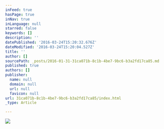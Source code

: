 ```yaml
---
inFeed: true
hasPage: true
inNav: true
inLanguage: null
starred: false
keywords: []
description: ''
datePublished: '2016-03-24T15:20:32.676Z'
dateModified: '2016-03-24T15:20:04.527Z'
title: ''
author: []
sourcePath: _posts/2016-01-31-31ca071b-8c1b-4be7-9bc6-b3a2fd17ca85.md
published: true
authors: []
publisher:
  name: null
  domain: null
  url: null
  favicon: null
url: 31ca071b-8c1b-4be7-9bc6-b3a2fd17ca85/index.html
_type: Article

---
```

![](https://s3-us-west-2.amazonaws.com/the-grid-img/p/439a253dfc2bf1f3a2c728611470fb6e399ae9f5.jpg)
